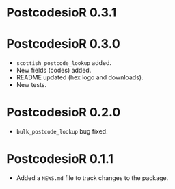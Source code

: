 # PostcodesioR 0.3.1

# PostcodesioR 0.3.0

* `scottish_postcode_lookup` added.
* New fields (codes) added.
* README updated (hex logo and downloads).
* New tests.

# PostcodesioR 0.2.0

* `bulk_postcode_lookup` bug fixed.

# PostcodesioR 0.1.1

* Added a `NEWS.md` file to track changes to the package.
